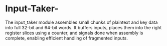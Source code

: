# Input-Taker-
The input_taker module assembles small chunks of plaintext and key data into full 32-bit and 64-bit words. It buffers inputs, places them into the right register slices using a counter, and signals done when assembly is complete, enabling efficient handling of fragmented inputs.
